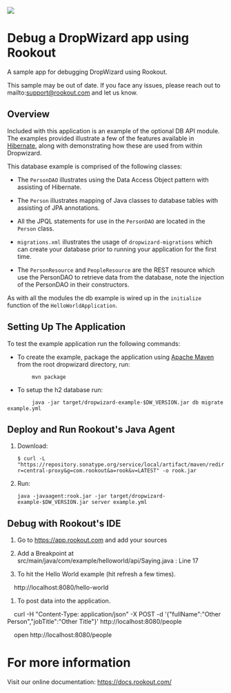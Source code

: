 [<img src="https://img.shields.io/travis/playframework/play-java-starter-example.svg"/>](https://travis-ci.org/playframework/play-java-starter-example)

# Debug a DropWizard app using Rookout

A sample app for debugging DropWizard using Rookout.

This sample may be out of date. If you face any issues, please reach out to mailto:support@rookout.com and let us know.

## Overview

Included with this application is an example of the optional DB API module. The examples provided illustrate a few of
the features available in [Hibernate](http://hibernate.org/), along with demonstrating how these are used from within
Dropwizard.

This database example is comprised of the following classes:

* The `PersonDAO` illustrates using the Data Access Object pattern with assisting of Hibernate.

* The `Person` illustrates mapping of Java classes to database tables with assisting of JPA annotations.

* All the JPQL statements for use in the `PersonDAO` are located in the `Person` class.

* `migrations.xml` illustrates the usage of `dropwizard-migrations` which can create your database prior to running
your application for the first time.

* The `PersonResource` and `PeopleResource` are the REST resource which use the PersonDAO to retrieve data from the database, note the injection
of the PersonDAO in their constructors.

As with all the modules the db example is wired up in the `initialize` function of the `HelloWorldApplication`.

## Setting Up The Application

To test the example application run the following commands:

* To create the example, package the application using [Apache Maven](https://maven.apache.org/) from the root dropwizard directory, run:
```
        mvn package
```
* To setup the h2 database run:
```
        java -jar target/dropwizard-example-$DW_VERSION.jar db migrate example.yml
```

## Deploy and Run Rookout's Java Agent

1.  Download:

    ```
    $ curl -L "https://repository.sonatype.org/service/local/artifact/maven/redirect?r=central-proxy&g=com.rookout&a=rook&v=LATEST" -o rook.jar
    ```

1. Run:

    ```
    java -javaagent:rook.jar -jar target/dropwizard-example-$DW_VERSION.jar server example.yml
    ```

## Debug with Rookout's IDE
1. Go to https://app.rookout.com and add your sources

1. Add a Breakpoint at src/main/java/com/example/helloworld/api/Saying.java : Line 17

1. To hit the Hello World example (hit refresh a few times).

    http://localhost:8080/hello-world

1. To post data into the application.

    curl -H "Content-Type: application/json" -X POST -d '{"fullName":"Other Person","jobTitle":"Other Title"}' http://localhost:8080/people
    

    open http://localhost:8080/people

# For more information
Visit our online documentation: https://docs.rookout.com/